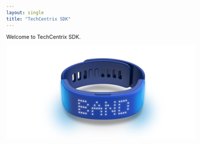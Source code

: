 ```yaml
---
layout: single
title: "TechCentrix SDK"
---
```


Welcome to TechCentrix SDK.

![](resources/promo.jpg) 
